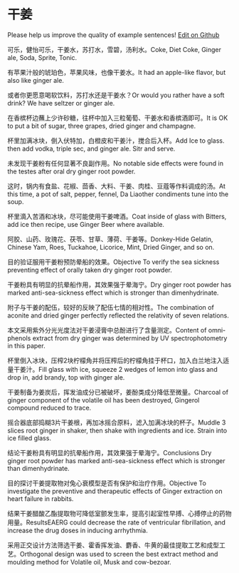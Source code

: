 # 干姜

Please help us improve the quality of example sentences! [Edit on Github](https://github.com/jiyushe/jiyu-example-sentence-source/blob/main/chinese/ganjiang.md)

<p><span class="chinese">可乐，健怡可乐，干姜水，苏打水，雪碧，汤利水。</span><span class="english">Coke, Diet Coke, Ginger ale, Soda, Sprite, Tonic.</span></p>

<p><span class="chinese">有苹果汁般的琥珀色，苹果风味，也像干姜水。</span><span class="english">It had an apple-like flavor, but also like ginger ale.</span></p>

<p><span class="chinese">或者你更愿意喝软饮料，苏打水还是干姜水？</span><span class="english">Or would you rather have a soft drink? We have seltzer or ginger ale.</span></p>

<p><span class="chinese">在香槟杯边蘸上少许砂糖，往杯中加入三粒葡萄、干姜水和香槟酒即可。</span><span class="english">It is OK to put a bit of sugar, three grapes, dried ginger and champagne.</span></p>

<p><span class="chinese">杯里加满冰块，倒入伏特加，白橙皮和干姜汁，搅合后入杯。</span><span class="english">Add Ice to glass. then add vodka, triple sec, and ginger ale. Sitr and serve.</span></p>

<p><span class="chinese">未发现干姜粉有任何显著不良副作用。</span><span class="english">No notable side effects were found in the testes after oral dry ginger root powder.</span></p>

<p><span class="chinese">这时，锅内有食盐、花椒、茴香、大料、干姜、肉桂、豆蔻等作料调成的汤。</span><span class="english">At this time, a pot of salt, pepper, fennel, Da Liaother condiments tune into the soup.</span></p>

<p><span class="chinese">杯里滴入苦酒和冰块，尽可能使用干姜啤酒。</span><span class="english">Coat inside of glass with Bitters, add ice then recipe, use Ginger Beer where available.</span></p>

<p><span class="chinese">阿胶、山药、玫瑰花、茯苓、甘草、薄荷、干姜等。</span><span class="english">Donkey-Hide Gelatin, Chinese Yam, Roes, Tuckahoe, Licorice, Mint, Dried Ginger, and so on.</span></p>

<p><span class="chinese">目的验证服用干姜粉预防晕船的效果。</span><span class="english">Objective To verify the sea sickness preventing effect of orally taken dry ginger root powder.</span></p>

<p><span class="chinese">干姜粉具有明显的抗晕船作用，其效果强于晕海宁。</span><span class="english">Dry ginger root powder has marked anti-sea-sickness effect which is stronger than dimenhydrinate.</span></p>

<p><span class="chinese">附子与干姜的配伍，较好的反映了配伍七情的相对性。</span><span class="english">The combination of aconite and dried ginger perfectly reflected the relativity of seven relations.</span></p>

<p><span class="chinese">本文采用紫外分光光度法对干姜浸膏中总酚进行了含量测定。</span><span class="english">Content of omni-phenols extract from dry ginger was determined by UV spectrophotometry in this paper.</span></p>

<p><span class="chinese">杯里倒入冰块，压榨2块柠檬角并将压榨后的柠檬角挂于杯口，加入白兰地注入适量干姜汁。</span><span class="english">Fill glass with ice, squeeze 2 wedges of lemon into glass and drop in, add brandy, top with ginger ale.</span></p>

<p><span class="chinese">干姜制备为姜炭后，挥发油成分已被破坏，姜酚类成分降低至微量。</span><span class="english">Charcoal of ginger component of the volatile oil has been destroyed, Gingerol compound reduced to trace.</span></p>

<p><span class="chinese">摇合器底部捣糊3片干姜根，再加冰摇合原料，滤入加满冰块的杯子。</span><span class="english">Muddle 3 slices root ginger in shaker, then shake with ingredients and ice. Strain into ice filled glass.</span></p>

<p><span class="chinese">结论干姜粉具有明显的抗晕船作用，其效果强于晕海宁。</span><span class="english">Conclusions Dry ginger root powder has marked anti-sea-sickness effect which is stronger than dimenhydrinate.</span></p>

<p><span class="chinese">目的探讨干姜提取物对兔心衰模型是否有保护和治疗作用。</span><span class="english">Objective To investigate the preventive and therapeutic effects of Ginger extraction on heart failure in rabbits.</span></p>

<p><span class="chinese">结果干姜醋酸乙酯提取物可降低室颤发生率，提高引起室性早搏、心搏停止的药物用量。</span><span class="english">ResultsEAERG could decrease the rate of ventricular fibrillation, and increase the drug doses in inducing arrhythmia.</span></p>

<p><span class="chinese">采用正交设计方法筛选干姜、霍香挥发油、麝香、牛黄的最佳提取工艺和成型工艺。</span><span class="english">Orthogonal design was used to screen the best extract method and moulding method for Volatile oil, Musk and cow-bezoar.</span></p>

